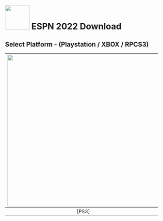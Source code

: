 # <img width="80" src="https://github.com/dylanhale/ScorebugMods/blob/main/assets/images/ESPN20-22.png"> ESPN 2022 Download

## Select Platform - (Playstation / XBOX / RPCS3)

| <img width="500" src="https://github.com/dylanhale/ScorebugMods/blob/main/assets/images/Playstation.png"> | <img width="500" src="https://github.com/dylanhale/ScorebugMods/blob/main/assets/images/Xbox.png"> | <img width="500" src="https://github.com/dylanhale/ScorebugMods/blob/main/assets/images/RPCS3.png"> |
| :---:|:---:|:---:|
| [PS3] |  [XBOX - Beta]| [RPCS3](https://github.com/dylanhale/ScorebugMods/blob/main/Scorebugs/ESPN%202022/RPCS3/index.md) |



